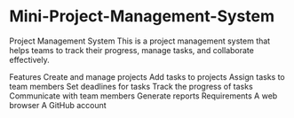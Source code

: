 # Mini-Project-Management-System
Project Management System
This is a project management system that helps teams to track their progress, manage tasks, and collaborate effectively.

Features
Create and manage projects
Add tasks to projects
Assign tasks to team members
Set deadlines for tasks
Track the progress of tasks
Communicate with team members
Generate reports
Requirements
A web browser
A GitHub account
